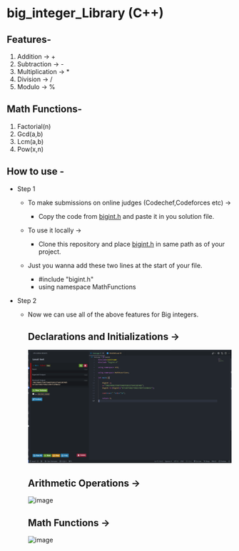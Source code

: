 # big_integer_Library (C++)

## Features-

 1) Addition -> +
 2) Subtraction -> -
 3) Multiplication -> *
 4) Division -> /
 5) Modulo -> %


## Math Functions-
 
 1) Factorial(n)
 2) Gcd(a,b)
 3) Lcm(a,b)
 4) Pow(x,n)
 
 
## How to use -

* Step 1
    * To make submissions on online judges (Codechef,Codeforces etc) ->
    
      * Copy the code from [bigint.h](https://github.com/toastmaster-Pritam/big_integer_Library/blob/main/bigint.h) and paste it in you solution file.
      
    * To use it locally ->
    
      * Clone this repository and place [bigint.h](https://github.com/toastmaster-Pritam/big_integer_Library/blob/main/bigint.h) in same path as of your project.
     
     * Just you wanna add these two lines at the start of your file.
     
       * #include "bigint.h" 
       * using namespace MathFunctions
    
* Step 2

  * Now we can use all of the above features for Big integers.
  
    ## Declarations and Initializations ->
    
    ![image](./assets/pic1.png)
    
    ## Arithmetic Operations ->
    
    ![image](https://user-images.githubusercontent.com/79042363/176439965-1570f369-33c5-4b21-9e9a-03324934fee4.png)
    
    ## Math Functions ->
    
    ![image](https://user-images.githubusercontent.com/79042363/176440438-1c042aa9-5e3c-436e-ba07-c85877cc0a3d.png)



     
     
    
    
      


